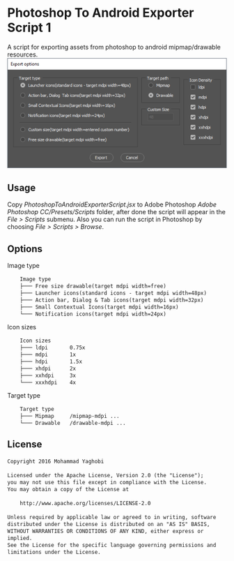 Photoshop To Android Exporter Script 1
=================================

A script for exporting assets from photoshop to android mipmap/drawable resources.<br>
![Alt text](/screenshot/shot1.png?raw=true "ScreenShot")

Usage
---
Copy *PhotoshopToAndroidExporterScript.jsx* to Adobe Photoshop *Adobe Photoshop CC/Presets/Scripts* folder, after done the script will appear in the *File > Scripts* submenu.
Also you can run the script in Photoshop by choosing *File > Scripts > Browse*.

Options
---
Image type
```
	Image type
	├─── Free size drawable(target mdpi width=free)
	├─── Launcher icons(standard icons - target mdpi width=48px)
	├─── Action bar, Dialog & Tab icons(target mdpi width=32px)
	├─── Small Contextual Icons(target mdpi width=16px)
	└─── Notification icons(target mdpi width=24px)
```

Icon sizes
```
	Icon sizes
	├─── ldpi		0.75x
	├─── mdpi		1x
	├─── hdpi		1.5x
	├─── xhdpi		2x
	├─── xxhdpi		3x
	└─── xxxhdpi	4x
```

Target type
```
	Target type
	├─── Mipmap		/mipmap-mdpi ...
	└─── Drawable	/drawable-mdpi ...
```



License
---
```
Copyright 2016 Mohammad Yaghobi

Licensed under the Apache License, Version 2.0 (the "License");
you may not use this file except in compliance with the License.
You may obtain a copy of the License at

    http://www.apache.org/licenses/LICENSE-2.0

Unless required by applicable law or agreed to in writing, software
distributed under the License is distributed on an "AS IS" BASIS,
WITHOUT WARRANTIES OR CONDITIONS OF ANY KIND, either express or implied.
See the License for the specific language governing permissions and
limitations under the License.
```
